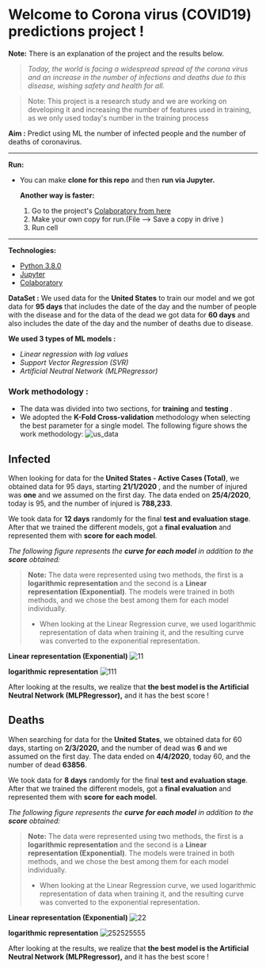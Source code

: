 # Welcome to Corona virus (COVID19) predictions project !

**Note:** There is an explanation of the project and the results below.

>*Today, the world is facing a widespread spread of the corona virus and an increase in the number of infections and deaths due to this disease, wishing safety and health for all.*

> Note: This project is a research study and we are working on
> developing it and increasing the number of features used in training,
> as we only used today's number in the training process

**Aim :** Predict using ML the number of infected people and the number of deaths of coronavirus.

----
**Run:**
 - You can make **clone for this repo** and then **run via Jupyter.**

	  **Another way is faster:**
	  1. Go to the project's [Colaboratory from here](https://colab.research.google.com/drive/1utQ4n9YSYF07NSvGzfC5Ub5G4gXp2xQ3?usp=sharing)
	  2. Make your own copy for run.(File --> Save a copy in drive )
	  3. Run cell

----
**Technologies:**
 -  [Python 3.8.0](https://www.python.org/downloads/release/python-380/)
 -  [Jupyter](https://jupyter.org/)
 -  [Colaboratory](https://colab.research.google.com/drive/1utQ4n9YSYF07NSvGzfC5Ub5G4gXp2xQ3?usp=sharing)

**DataSet :** We used data for the **United States** to train our model and we got data for **95 days** that includes the date of the day and the number of people with the disease and for the data of the dead we got data for **60 days** and also includes the date of the day and the number of deaths due to disease.

**We used 3 types of ML models :**
 - *Linear regression with log values*
 - *Support Vector Regression (SVR)*
 - *Artificial Neutral Network (MLPRegressor)*
 

### Work methodology :
 - The data was divided into two sections, for **training** and 
   **testing** .
 - We adopted the **K-Fold Cross-validation** methodology when selecting
   the best parameter for a single model.
   The following figure shows the work methodology:
    ![us_data](https://user-images.githubusercontent.com/36266329/81294029-f0e06580-9076-11ea-9e34-aaa611913a78.png)

## Infected
When looking for data for the **United States - Active Cases (Total)**, we obtained data for 95 days, starting **21/1/2020** , and the number of injured was **one** and we assumed on the first day. The data ended on **25/4/2020**, today is 95, and the number of injured is **788,233**.

We took data for **12 days** randomly for the final **test and evaluation stage**. After that we trained the different models, got a **final evaluation** and represented them with **score for each model**.

*The following figure represents the **curve for each model** in addition to the **score** obtained:*
> **Note:** The data were represented using two methods, the first is a
> **logarithmic representation** and the second is a **Linear representation
> (Exponential)**. The models were trained in both methods, and we chose
> the best among them for each model individually.
> - When looking at the Linear Regression curve, we used logarithmic representation of data when training it, and the resulting curve was
> converted to the exponential representation.

**Linear representation (Exponential)**
![11](https://user-images.githubusercontent.com/36266329/81301524-d790e680-9081-11ea-8f09-aa20e450f892.jpg)

**logarithmic representation**
![111](https://user-images.githubusercontent.com/36266329/81301642-fdb68680-9081-11ea-83fe-847e0cac5ef8.jpg)



After looking at the results, we realize that **the best model is the Artificial Neutral Network (MLPRegressor),** and it has the best score !

## Deaths
When searching for data for the **United States**, we obtained data for 60 days, starting on **2/3/2020,** and the number of dead was **6** and we assumed on the first day. The data ended on **4/4/2020**, today 60, and the number of dead **63856**.

We took data for **8 days** randomly for the final **test and evaluation stage**. After that we trained the different models, got a **final evaluation** and represented them with **score for each model**.

*The following figure represents the **curve for each model** in addition to the **score** obtained:*
> **Note:** The data were represented using two methods, the first is a
> **logarithmic representation** and the second is a **Linear representation
> (Exponential)**. The models were trained in both methods, and we chose
> the best among them for each model individually.
> - When looking at the Linear Regression curve, we used logarithmic representation of data when training it, and the resulting curve was
> converted to the exponential representation.

**Linear representation (Exponential)**
![22](https://user-images.githubusercontent.com/36266329/81301807-35bdc980-9082-11ea-96c9-c0a6f65731c6.jpg)

**logarithmic representation**
![252525555](https://user-images.githubusercontent.com/36266329/81301849-45d5a900-9082-11ea-9f63-5ffc4c769c01.jpg)


After looking at the results, we realize that **the best model is the Artificial Neutral Network (MLPRegressor),** and it has the best score !
